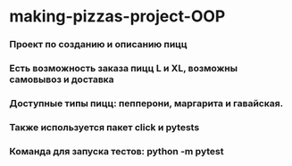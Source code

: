 # making-pizzas-project-OOP
### Проект по созданию и описанию пицц
### Есть возможность заказа пицц L и XL, возможны самовывоз и доставка
### Доступные типы пицц: пепперони, маргарита и гавайская.
### Также используется пакет **click** и **pytests**
### Команда для запуска тестов: **python -m pytest**